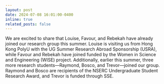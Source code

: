 ```yaml
---
layout: post
date: 2024-07-08 16:01:00-0400
inline: true
related_posts: false
---
```


We are excited to share that Louise, Favour, and Rebekah have already joined our research group this summer. Louise is visiting us from Hong Kong PolyU with the UG Summer Research Abroad Sponsorship (USRA), while Favour and Rebekah have joined funded by the Women in Science and Engineering (WISE) project. Additionally, earlier this summer, three more research students—Raymond, Bosco, and Trevor—joined our group. Raymond and Bosco are recipients of the NSERC Undergraduate Student Research Award, and Trevor is funded through SSE.
